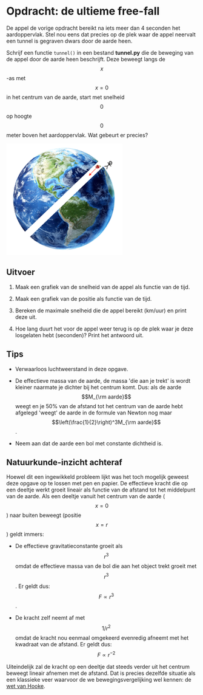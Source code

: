 # Opdracht: de ultieme free-fall

De appel de vorige opdracht bereikt na iets meer dan 4 seconden het aardoppervlak. Stel nou eens dat precies op de plek waar de appel neervalt een tunnel is gegraven dwars door de aarde heen.

Schrijf een functie `tunnel()` in een bestand **tunnel.py** die de beweging van de appel door de aarde heen beschrijft. Deze beweegt langs de $$x$$-as met $$x=0$$ in het centrum van de aarde, start met snelheid $$0$$ op hoogte $$0$$ meter boven het aardoppervlak. Wat gebeurt er precies?
 
![](EarthHole.png)

## Uitvoer

1. Maak een grafiek van de snelheid van de appel als functie van de tijd.

2. Maak een grafiek van de positie als functie van de tijd.

3. Bereken de maximale snelheid die de appel bereikt (km/uur) en print deze uit.

4. Hoe lang duurt het voor de appel weer terug is op de plek waar je deze losgelaten hebt (seconden)? Print het antwoord uit.

## Tips

- Verwaarloos luchtweerstand in deze opgave.

- De effectieve massa van de aarde, de massa 'die aan je trekt' is wordt
  kleiner naarmate je dichter bij het centrum komt. Dus: als de aarde $$M_{\rm
  aarde}$$ weegt en je 50% van de afstand tot het centrum van de aarde hebt
  afgelegd 'weegt' de aarde in de formule van Newton nog maar
  $$\left(\frac{1}{2}\right)^3M_{\rm aarde}$$.

- Neem aan dat de aarde een bol met constante dichtheid is.

## Natuurkunde-inzicht achteraf

Hoewel dit een ingewikkeld probleem lijkt was het toch mogelijk geweest deze opgave op te lossen met pen en papier. De effectieve kracht die op een deeltje werkt groeit lineair als functie van de afstand tot het middelpunt van de aarde. Als een deeltje vanuit het centrum van de aarde ($$x=0$$) naar buiten beweegt (positie $$x=r$$) geldt immers:

  - De effectieve gravitatieconstante groeit als $$r^3$$ omdat de effectieve massa van de bol die aan het object trekt groeit met $$r^3$$. Er geldt dus: $$F\propto r^3$$.

  - De kracht zelf neemt af met $$1/r^2$$ omdat de kracht nou eenmaal omgekeerd evenredig afneemt met het kwadraat van de afstand. Er geldt dus: $$F\propto r^{-2}$$
  
Uiteindelijk zal de kracht op een deeltje dat steeds verder uit het centrum beweegt lineair afnemen met de afstand. Dat is precies dezelfde situatie als een klassieke veer waarvoor de we bewegingsvergelijking wel kennen: de [wet van Hooke](https://nl.wikipedia.org/wiki/Wet_van_Hooke).
